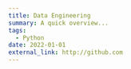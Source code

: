```yaml
---
title: Data Engineering
summary: A quick overview...
tags:
  - Python
date: 2022-01-01
external_link: http://github.com
---
```

